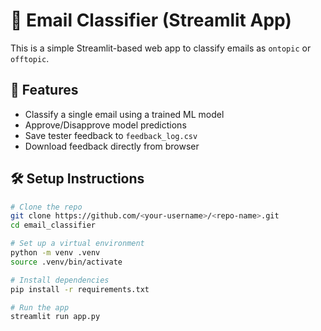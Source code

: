 # 📧 Email Classifier (Streamlit App)

This is a simple Streamlit-based web app to classify emails as `ontopic` or `offtopic`.

## 🚀 Features
- Classify a single email using a trained ML model
- Approve/Disapprove model predictions
- Save tester feedback to `feedback_log.csv`
- Download feedback directly from browser

## 🛠 Setup Instructions

```bash
# Clone the repo
git clone https://github.com/<your-username>/<repo-name>.git
cd email_classifier

# Set up a virtual environment
python -m venv .venv
source .venv/bin/activate

# Install dependencies
pip install -r requirements.txt

# Run the app
streamlit run app.py
